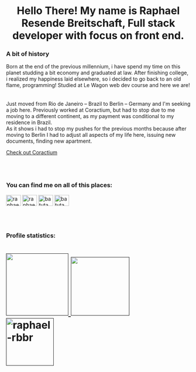 <h1 align="center">Hello There!
<!-- <img alt="GIF" src="https://c.tenor.com/WuOwfnsLcfYAAAAC/star-wars-obi-wan-kenobi.gif" height="50" /><br><br><br> -->
My name is Raphael Resende Breitschaft, Full stack developer with focus on front end.
</h1>





<h3> A bit of history</h3>
  Born at the end of the previous millennium, i have spend my time on this planet studding a bit economy and graduated at law. After finishing college, i realized my happiness laid elsewhere, so i decided to go back to an old flame, programming! Studied at Le Wagon web dev course and here we are!
  <br>

<br>
<br>
  Just moved from Rio de Janeiro – Brazil   to Berlin – Germany and I'm seeking a job here. Previously worked at Coractium, but had to stop due to me moving to a different continent, as my payment was conditional to my residence in Brazil.

<br>
  As it shows i had to stop my pushes for the previous months because after moving to Berlin I had to adjust all aspects of my life here, issuing new documents, finding new apartment.

<br>

   <a href="https://www.coractium.com/quem-somos" target="blank">Check out Coractium</a>


<br>
<br>

<h3 align="left">You can find me on all of this places:</h3>
<p align="left">
  <a href="https://www.linkedin.com/in/raphael-resende-breitschaft-426685163/" target="_blank"><img align="center"
      src="https://raw.githubusercontent.com/rahuldkjain/github-profile-readme-generator/master/src/images/icons/Social/linked-in-alt.svg"
      alt="raphael-resende-breitschaft-426685163/" height="30" width="40" /></a>
  <a href="https://www.facebook.com/raphael.breitschaft" target="_blank"><img align="center"
      src="https://raw.githubusercontent.com/rahuldkjain/github-profile-readme-generator/master/src/images/icons/Social/facebook.svg"
      alt="raphael.breitschaft" height="30" width="40" /></a>
  <a href="https://www.instagram.com/batuta_rb/" target="_blank"><img align="center"
      src="https://raw.githubusercontent.com/rahuldkjain/github-profile-readme-generator/master/src/images/icons/Social/instagram.svg"
      alt="batuta_rb" height="30" width="40" /></a>
 <a href="https://twitter.com/batuta_rb" target="_blank"><img align="center"
      src="https://raw.githubusercontent.com/rahuldkjain/github-profile-readme-generator/master/src/images/icons/Social/twitter.svg"
      alt="batuta_rb" height="30" width="40" /></a>
</p>


<br>
<br>

<h3>Profile statistics:</h3>


<h1>
    <a href="">
        <img align="" height='170px'
        src="https://github-readme-stats.vercel.app/api/top-langs?username=raphael-rbbr&show_icons=true&locale=en&bg_color=0d1117&text_color=ffffff&layout=compact" />
        <img align="" height='160px'
        src="https://github-readme-stats.vercel.app/api?username=raphael-rbbr&show_icons=true&locale=en&bg_color=0d1117&text_color=ffffff&repo=convoychat" /> <br>
        <img align="center" height='130px'
        src="https://github-readme-streak-stats.herokuapp.com/?user=raphael-rbbr&theme=dark&background=0d1117&date_format=M%20j%5B%2C%20Y%5D" alt="raphael-rbbr" />
    </a>
</h1>
